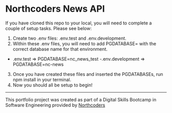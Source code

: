 # Northcoders News API

<!-- For instructions, please head over to [L2C NC News](https://l2c.northcoders.com/courses/be/nc-news). -->

If you have cloned this repo to your local, you will need to complete a couple of setup tasks. Please see below:

1. Create two .env files: .env.test and .env.development.
2. Within these .env files, you will need to add PGDATABASE= with the correct database name for that environment.

- .env.test => PGDATABASE=nc_news_test
  -.env.development => PGDATABASE=nc-news

3. Once you have created these files and inserted the PGDATABASEs, run npm install in your terminal.
4. Now you should all be setup to begin!

---

This portfolio project was created as part of a Digital Skills Bootcamp in Software Engineering provided by [Northcoders](https://northcoders.com/)
